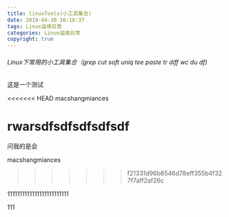 ```yaml
---
title: linuxTools(小工具集合)
date: 2019-04-30 16:18:37
tags: Linux运维日常
categories: Linux运维日常
copyright: true
---
```

###### Linux下常用的小工具集合（grep cut soft uniq tee paste tr diff wc du df)

这是一个测试


<<<<<<< HEAD
macshangmiances 




rwarsdfsdfsdfsdfsdf
=======
问我的是会


macshangmiances 
>>>>>>> f21331d96b6546d78eff355b4f327f7aff2af26c






1111111111111111111111111




111